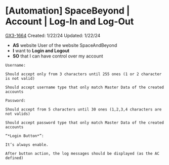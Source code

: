 # [Automation] SpaceBeyond | Account | Log-In and Log-Out

[GX3-1664](https://upexgalaxy34.atlassian.net/browse/GX3-1664) Created: 1/22/24 Updated: 1/22/24

* **AS** website User of the website SpaceAndBeyond
* **I** want to **Login and Logout**
* **SO** that I can have control over my account

```
Username:

Should accept only from 3 characters until 255 ones (1 or 2 character is not valid)

Should accept username type that only match Master Data of the created accounts

Password:

Should accept from 5 characters until 30 ones (1,2,3,4 characters are not valids)

Should accept password type that only match Master Data of the created accounts

“*Login Button*”:

It’s always enable.

After button action, the log messages should be displayed (as the AC defined)
```